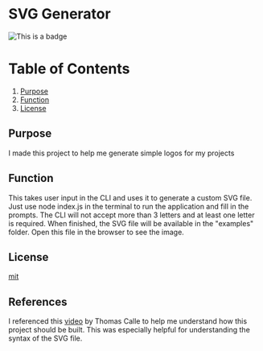 # SVG Generator
![This is a badge](https://img.shields.io/badge/License-mit-green)
# Table of Contents
1. [Purpose](#purpose)
2. [Function](#function)
3. [License](#license)
## Purpose
I made this project to help me generate simple logos for my projects
## Function
This takes user input in the CLI and uses it to generate a custom SVG file. Just use node index.js in the terminal to run the application and fill in the prompts. The CLI will not accept more than 3 letters and at least one letter is required. When finished, the SVG file will be available in the "examples" folder. Open this file in the browser to see the image.
## License
[mit](https://choosealicense.com/licenses/mit/)
## References
I referenced this [video](https://www.youtube.com/watch?v=GJYMcLus3v0) by Thomas Calle to help me understand how this project should be built. This was especially helpful for understanding the syntax of the SVG file.
